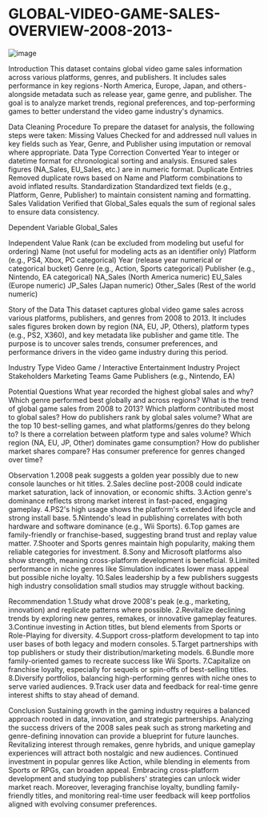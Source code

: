# GLOBAL-VIDEO-GAME-SALES-OVERVIEW-2008-2013-
![image](https://github.com/user-attachments/assets/871cf2db-542a-4304-9310-da527b0d2102)

Introduction
This dataset contains global video game sales information across various platforms, genres, and publishers. It includes sales performance in key regions - North America, Europe, Japan, and others - alongside metadata such as release year, game genre, and publisher. The goal is to analyze market trends, regional preferences, and top-performing games to better understand the video game industry's dynamics.


Data Cleaning Procedure
To prepare the dataset for analysis, the following steps were taken:
Missing Values
Checked for and addressed null values in key fields such as Year, Genre, and Publisher using imputation or removal where appropriate.
Data Type Correction
Converted Year to integer or datetime format for chronological sorting and analysis.
Ensured sales figures (NA_Sales, EU_Sales, etc.) are in numeric format.
Duplicate Entries
Removed duplicate rows based on Name and Platform combinations to avoid inflated results.
Standardization
Standardized text fields (e.g., Platform, Genre, Publisher) to maintain consistent naming and formatting.
Sales Validation
Verified that Global_Sales equals the sum of regional sales to ensure data consistency.



Dependent Variable
Global_Sales



Independent Value
Rank (can be excluded from modeling but useful for ordering)
Name (not useful for modeling acts as an identifier only)
Platform (e.g., PS4, Xbox, PC categorical)
Year (release year numerical or categorical bucket)
Genre (e.g., Action, Sports categorical)
Publisher (e.g., Nintendo, EA categorical)
NA_Sales (North America numeric)
EU_Sales (Europe numeric)
JP_Sales (Japan numeric)
Other_Sales (Rest of the world numeric)



Story of the Data
This dataset captures global video game sales across various platforms, publishers, and genres from 2008 to 2013. It includes sales figures broken down by region (NA, EU, JP, Others), platform types (e.g., PS2, X360), 
and key metadata like publisher and game title. The purpose is to uncover sales trends, consumer preferences, and performance drivers in the video game industry during this period.



Industry Type
Video Game / Interactive Entertainment Industry
Project Stakeholders
Marketing Teams
Game Publishers (e.g., Nintendo, EA)



Potential Questions
What year recorded the highest global sales and why?
Which genre performed best globally and across regions?
What is the trend of global game sales from 2008 to 2013?
Which platform contributed most to global sales?
How do publishers rank by global sales volume?
What are the top 10 best-selling games, and what platforms/genres do they belong to?
Is there a correlation between platform type and sales volume?
Which region (NA, EU, JP, Other) dominates game consumption?
How do publisher market shares compare?
Has consumer preference for genres changed over time?



Observation
1.2008 peak suggests a golden year possibly due to new console launches or hit titles.
2.Sales decline post-2008 could indicate market saturation, lack of innovation, or economic shifts.
3.Action genre's dominance reflects strong market interest in fast-paced, engaging gameplay.
4.PS2's high usage shows the platform's extended lifecycle and strong install base.
5.Nintendo's lead in publishing correlates with both hardware and software dominance (e.g., Wii Sports).
6.Top games are family-friendly or franchise-based, suggesting brand trust and replay value matter.
7.Shooter and Sports genres maintain high popularity, making them reliable categories for investment.
8.Sony and Microsoft platforms also show strength, meaning cross-platform development is beneficial.
9.Limited performance in niche genres like Simulation indicates lower mass appeal but possible niche loyalty.
10.Sales leadership by a few publishers suggests high industry consolidation small studios may struggle without backing.


Recommendation
1.Study what drove 2008's peak (e.g., marketing, innovation) and replicate patterns where possible.
2.Revitalize declining trends by exploring new genres, remakes, or innovative gameplay features.
3.Continue investing in Action titles, but blend elements from Sports or Role-Playing for diversity.
4.Support cross-platform development to tap into user bases of both legacy and modern consoles.
5.Target partnerships with top publishers or study their distribution/marketing models.
6.Bundle more family-oriented games to recreate success like Wii Sports.
7.Capitalize on franchise loyalty, especially for sequels or spin-offs of best-selling titles.
8.Diversify portfolios, balancing high-performing genres with niche ones to serve varied audiences.
9.Track user data and feedback for real-time genre interest shifts to stay ahead of demand.



Conclusion
Sustaining growth in the gaming industry requires a balanced approach rooted in data, innovation, and strategic partnerships. Analyzing the success drivers of the 2008 sales peak such as strong marketing and genre-defining innovation can provide a blueprint for future launches. Revitalizing interest through remakes, genre hybrids, and unique gameplay experiences will attract both nostalgic and new audiences. Continued investment in popular genres like Action, while blending in elements from Sports or RPGs, can broaden appeal. Embracing cross-platform development and studying top publishers' strategies can unlock wider market reach. Moreover, leveraging franchise loyalty, bundling family-friendly titles, and monitoring real-time user feedback will keep portfolios aligned with evolving consumer preferences.
